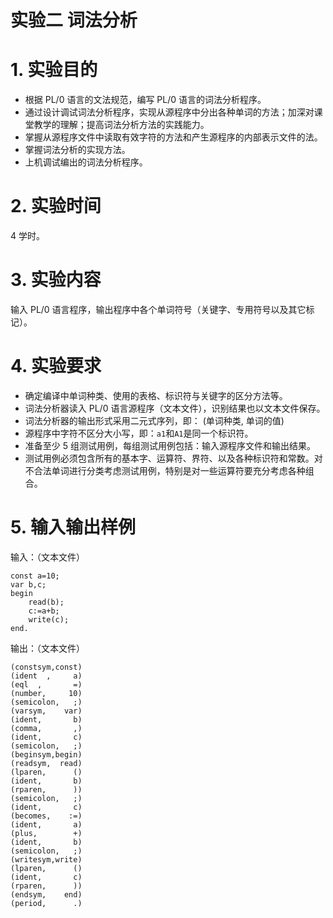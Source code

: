 # 实验二 词法分析

# 1. 实验目的

- 根据 PL/0 语言的文法规范，编写 PL/0 语言的词法分析程序。
- 通过设计调试词法分析程序，实现从源程序中分出各种单词的方法；加深对课堂教学的理解；提高词法分析方法的实践能力。
- 掌握从源程序文件中读取有效字符的方法和产生源程序的内部表示文件的法。
- 掌握词法分析的实现方法。
- 上机调试编出的词法分析程序。

# 2. 实验时间

4 学时。

# 3. 实验内容

输入 PL/0 语言程序，输出程序中各个单词符号（关键字、专用符号以及其它标记）。

# 4. 实验要求

- 确定编译中单词种类、使用的表格、标识符与关键字的区分方法等。
- 词法分析器读入 PL/0 语言源程序（文本文件），识别结果也以文本文件保存。
- 词法分析器的输出形式采用二元式序列，即： (单词种类, 单词的值)
- 源程序中字符不区分大小写，即：`a1`和`A1`是同一个标识符。
- 准备至少 5 组测试用例，每组测试用例包括：输入源程序文件和输出结果。
- 测试用例必须包含所有的基本字、运算符、界符、以及各种标识符和常数。对不合法单词进行分类考虑测试用例，特别是对一些运算符要充分考虑各种组合。

# 5. 输入输出样例

输入：（文本文件）

```
const a=10;
var b,c;
begin
    read(b);
    c:=a+b;
    write(c);
end.
```

输出：（文本文件）

```
(constsym,const)
(ident  ,     a)
(eql  ,       =)
(number,     10)
(semicolon,   ;)
(varsym,    var)
(ident,       b)
(comma,       ,)
(ident,       c)
(semicolon,   ;)
(beginsym,begin)
(readsym,  read)
(lparen,      ()
(ident,       b)
(rparen,      ))
(semicolon,   ;)
(ident,       c)
(becomes,    :=)
(ident,       a)
(plus,        +)
(ident,       b)
(semicolon,   ;)
(writesym,write)
(lparen,      ()
(ident,       c)
(rparen,      ))
(endsym,    end)
(period,      .)
```
